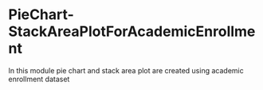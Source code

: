 # PieChart-StackAreaPlotForAcademicEnrollment

In this module pie chart and stack area plot are created using academic enrollment dataset
